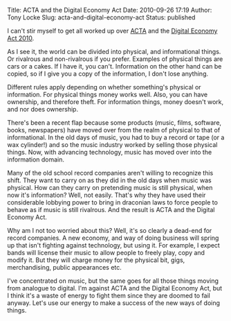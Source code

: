 Title: ACTA and the Digital Economy Act
Date: 2010-09-26 17:19
Author: Tony Locke
Slug: acta-and-digital-economy-act
Status: published

I can't stir myself to get all worked up over [ACTA](http://en.wikipedia.org/wiki/Anti-Counterfeiting_Trade_Agreement) and the [Digital Economy Act 2010](http://en.wikipedia.org/wiki/Anti-Counterfeiting_Trade_Agreement).

As I see it, the world can be divided into physical, and informational things. Or rivalrous and non-rivalrous if you prefer. Examples of physical things are cars or a cakes. If I have it, you can't. Information on the other hand can be copied, so if I give you a copy of the information, I don't lose anything.

Different rules apply depending on whether something's physical or information. For physical things money works well. Also, you can have ownership, and therefore theft. For information things, money doesn't work, and nor does ownership.

There's been a recent flap because some products (music, films, software, books, newspapers) have moved over from the realm of physical to that of informational. In the old days of music, you had to buy a record or tape (or a wax cylinder!) and so the music industry worked by selling those physical things. Now, with advancing technology, music has moved over into the information domain.

Many of the old school record companies aren't willing to recognize this shift. They want to carry on as they did in the old days when music was physical. How can they carry on pretending music is still physical, when now it's information? Well, not easily. That's why they have used their considerable lobbying power to bring in draconian laws to force people to behave as if music is still rivalrous. And the result is ACTA and the Digital Economy Act.

Why am I not too worried about this? Well, it's so clearly a dead-end for record companies. A new economy, and way of doing business will spring up that isn't fighting against technology, but using it. For example, I expect bands will license their music to allow people to freely play, copy and modify it. But they will charge money for the physical bit, gigs, merchandising, public appearances etc.

I've concentrated on music, but the same goes for all those things moving from analogue to digital. I'm against ACTA and the Digital Economy Act, but I think it's a waste of energy to fight them since they are doomed to fail anyway. Let's use our energy to make a success of the new ways of doing things.
